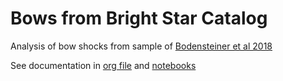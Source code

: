 # Bows from Bright Star Catalog

Analysis of bow shocks from sample of [Bodensteiner et al 2018](http://adsabs.harvard.edu/abs/2018A%26A...618A.110B)

See documentation in [org file](doc/bsc-bows.org) and [notebooks](notebooks)
